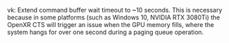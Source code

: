vk: Extend command buffer wait timeout to ~10 seconds. This is necessary because
in some platforms (such as Windows 10, NVIDIA RTX 3080Ti) the OpenXR CTS will
trigger an issue when the GPU memory fills, where the system hangs for over one
second during a paging queue operation.
